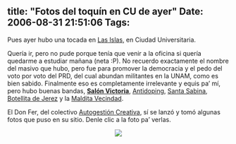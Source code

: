 title: "Fotos del toquín en CU de ayer"
Date: 2006-08-31 21:51:06
Tags: 
---
Pues ayer hubo una tocada en <a target="_blank" href="http://www.mapa.unam.mx/cgi-bin/mapa.cgi?mapa=B4">Las Islas</a>, en Ciudad Universitaria.

Quería ir, pero no pude porque tenía que venir a la oficina si quería quedarme a estudiar mañana (neta :P). No recuerdo exactamente el nombre del masivo que hubo, pero fue para promover la democracia y el pedo del voto por voto del PRD, del cual abundan militantes en la UNAM, como es bien sabido. Finalmente eso es completamente irrelevante y equis pa&#8217; mí, pero hubo buenas bandas, <strong><a target="_blank" href="http://www.salonvictoria.com/">Salón Victoria</a></strong>, <a target="_blank" href="http://www.antidoping.tk/">Antidoping</a>, <a target="_blank" href="http://www.santasabina.com.mx/">Santa Sabina</a>, <a target="_blank" href="http://botellitadejerez.com/">Botellita de Jerez</a> y la <a target="_blank" href="http://www.terra.com.mx/entretenimiento/articulo/071090/">Maldita Vecindad</a>.

El Don Fer, del colectivo <a target="_blank" href="http://groups.msn.com/AUTOGESTIONCREATIVA/">Autogestión Creativa</a>, sí se lanzó y tomó algunas fotos que puso en su sitio. Denle clic a la foto pa&#8217; verlas.

<p align="center"><a target="_blank" href="http://groups.msn.com/AUTOGESTIONCREATIVA/conciertomasivoencu300806.msnw"><img src="http://damog.net/files/pics/toquin-cu.jpg"/></a> </p>
